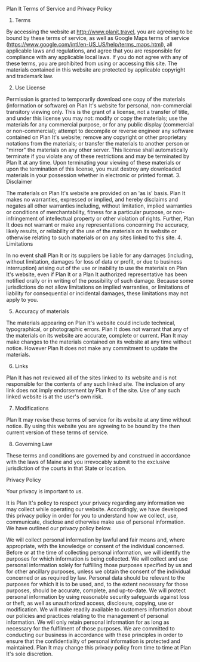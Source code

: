 Plan It Terms of Service and Privacy Policy

1. Terms

By accessing the website at http://www.planit.travel, you are agreeing to be bound by these terms of service, as well as Google Maps terms of service (https://www.google.com/intl/en-US_US/help/terms_maps.html), all applicable laws and regulations, and agree that you are responsible for compliance with any applicable local laws. If you do not agree with any of these terms, you are prohibited from using or accessing this site. The materials contained in this website are protected by applicable copyright and trademark law.

2. Use License

Permission is granted to temporarily download one copy of the materials (information or software) on Plan It's website for personal, non-commercial transitory viewing only. This is the grant of a license, not a transfer of title, and under this license you may not:
modify or copy the materials;
use the materials for any commercial purpose, or for any public display (commercial or non-commercial);
attempt to decompile or reverse engineer any software contained on Plan It's website;
remove any copyright or other proprietary notations from the materials; or
transfer the materials to another person or "mirror" the materials on any other server.
This license shall automatically terminate if you violate any of these restrictions and may be terminated by Plan It at any time. Upon terminating your viewing of these materials or upon the termination of this license, you must destroy any downloaded materials in your possession whether in electronic or printed format.
3. Disclaimer

The materials on Plan It's website are provided on an 'as is' basis. Plan It makes no warranties, expressed or implied, and hereby disclaims and negates all other warranties including, without limitation, implied warranties or conditions of merchantability, fitness for a particular purpose, or non-infringement of intellectual property or other violation of rights.
Further, Plan It does not warrant or make any representations concerning the accuracy, likely results, or reliability of the use of the materials on its website or otherwise relating to such materials or on any sites linked to this site.
4. Limitations

In no event shall Plan It or its suppliers be liable for any damages (including, without limitation, damages for loss of data or profit, or due to business interruption) arising out of the use or inability to use the materials on Plan It's website, even if Plan It or a Plan It authorized representative has been notified orally or in writing of the possibility of such damage. Because some jurisdictions do not allow limitations on implied warranties, or limitations of liability for consequential or incidental damages, these limitations may not apply to you.

5. Accuracy of materials

The materials appearing on Plan It's website could include technical, typographical, or photographic errors. Plan It does not warrant that any of the materials on its website are accurate, complete or current. Plan It may make changes to the materials contained on its website at any time without notice. However Plan It does not make any commitment to update the materials.

6. Links

Plan It has not reviewed all of the sites linked to its website and is not responsible for the contents of any such linked site. The inclusion of any link does not imply endorsement by Plan It of the site. Use of any such linked website is at the user's own risk.

7. Modifications

Plan It may revise these terms of service for its website at any time without notice. By using this website you are agreeing to be bound by the then current version of these terms of service.

8. Governing Law

These terms and conditions are governed by and construed in accordance with the laws of Maine and you irrevocably submit to the exclusive jurisdiction of the courts in that State or location.

Privacy Policy

Your privacy is important to us.

It is Plan It's policy to respect your privacy regarding any information we may collect while operating our website. Accordingly, we have developed this privacy policy in order for you to understand how we collect, use, communicate, disclose and otherwise make use of personal information. We have outlined our privacy policy below.

We will collect personal information by lawful and fair means and, where appropriate, with the knowledge or consent of the individual concerned.
Before or at the time of collecting personal information, we will identify the purposes for which information is being collected.
We will collect and use personal information solely for fulfilling those purposes specified by us and for other ancillary purposes, unless we obtain the consent of the individual concerned or as required by law.
Personal data should be relevant to the purposes for which it is to be used, and, to the extent necessary for those purposes, should be accurate, complete, and up-to-date.
We will protect personal information by using reasonable security safeguards against loss or theft, as well as unauthorized access, disclosure, copying, use or modification.
We will make readily available to customers information about our policies and practices relating to the management of personal information.
We will only retain personal information for as long as necessary for the fulfilment of those purposes.
We are committed to conducting our business in accordance with these principles in order to ensure that the confidentiality of personal information is protected and maintained. Plan It may change this privacy policy from time to time at Plan It's sole discretion.
